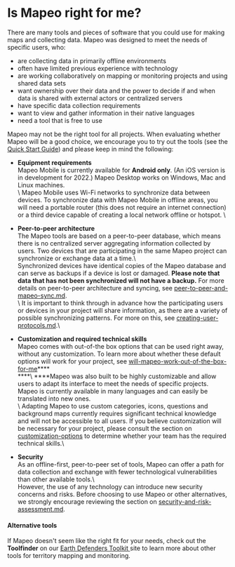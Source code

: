 # Is Mapeo right for me?

There are many tools and pieces of software that you could use for making maps and collecting data. Mapeo was designed to meet the needs of specific users, who:

* are collecting data in primarily offline environments
* often have limited previous experience with technology
* are working collaboratively on mapping or monitoring projects and using shared data sets
* want ownership over their data and the power to decide if and when data is shared with external actors or centralized servers
* have specific data collection requirements
* want to view and gather information in their native languages
* need a tool that is free to use

Mapeo may not be the right tool for all projects. When evaluating whether Mapeo will be a good choice, we encourage you to try out the tools (see the [Quick Start Guide](../quick-start-guide/getting-started.md)) and please keep in mind the following:&#x20;

* **Equipment requirements**\
Mapeo Mobile is currently available for **Android only**. (An iOS version is in development for 2022.) Mapeo Desktop works on Windows, Mac and Linux machines.\
\ Mapeo Mobile uses Wi-Fi networks to synchronize data between devices. To synchronize data with Mapeo Mobile in offline areas, you will need a portable router (this does not require an internet connection) or a third device capable of creating a local network offline or hotspot. \

* **Peer-to-peer architecture**\
The Mapeo tools are based on a peer-to-peer database, which means there is no centralized server aggregating information collected by users. Two devices that are participating in the same Mapeo project can synchronize or exchange data at a time.\ \
Synchronized devices have identical copies of the Mapeo database and can serve as backups if a device is lost or damaged. **Please note that data that has not been synchronized will not have a backup.**  For more details on peer-to-peer architecture and syncing, see [peer-to-peer-and-mapeo-sync.md](about-mapeo/peer-to-peer-and-mapeo-sync.md "mention").\
\ It is important to think through in advance how the participating users or devices in your project will share information, as there are a variety of possible synchronizing patterns. For more on this, see [creating-user-protocols.md](../complete-reference-guide/essentials-for-a-successful-mapeo-project/creating-user-protocols.md "mention").\

* **Customization and required technical skills**\
Mapeo comes with out-of-the box options that can be used right away, without any customization. To learn more about whether these default options will work for your project, see [will-mapeo-work-out-of-the-box-for-me](../complete-reference-guide/will-mapeo-work-out-of-the-box-for-me/ "mention")****\
****\ ****Mapeo was also built to be highly customizable and allow users to adapt its interface to meet the needs of specific projects. Mapeo is currently available in many languages and can easily be translated into new ones.\
\ Adapting Mapeo to use custom categories, icons, questions and background maps currently requires significant technical knowledge and will not be accessible to all users. If you believe customization will be necessary for your project, please consult the section on [customization-options](../complete-reference-guide/customization-options/ "mention") to determine whether your team has the required technical skills.\

* **Security**\
As an offline-first, peer-to-peer set of tools, Mapeo can offer a path for data collection and exchange with fewer technological vulnerabilities than other available tools.\ \
However, the use of any technology can introduce new security concerns and risks. Before choosing to use Mapeo or other alternatives, we strongly encourage reviewing the section on [security-and-risk-assessment.md](../complete-reference-guide/essentials-for-a-successful-mapeo-project/security-and-risk-assessment.md "mention").

#### Alternative tools

If Mapeo doesn't seem like the right fit for your needs, check out the **Toolfinder** on our [Earth Defenders Toolkit ](https://www.earthdefenderstoolkit.com/toolfinder/)site to learn more about other tools for territory mapping and monitoring.
